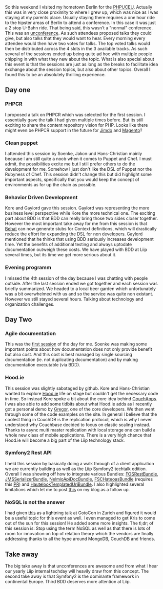 So this weekend I visited my hometown Berlin for the [PHPUCEU](http://www.phpuceu.org). Actually this was in very close proximity to where I grew up, which was nice as I was staying at my parents place. Usually staying there requires a one hour ride to the hipster areas of Berlin to attend a conference. In this case it was just a 2 stop U-Bahn ride. That being said, this wasn't a "normal" conference. This was an [unconference](http://en.wikipedia.org/wiki/Unconference). As such attendees proposed talks they could give, but also talks that they would want to hear. Every morning every attendee would then have two votes for talks. The top voted talks would then be distributed across the 4 slots in the 3 available tracks. As such several of the sessions ended up being quite ad hoc with multiple people chipping in with what they new about the topic. What is also special about this event is that the sessions are just as long as the breaks to facilitate idea exchange about the session topics, but also about other topics. Overall I found this to be an absolutely thrilling experience.

## Day one

### PHPCR

I proposed a talk on PHPCR which was selected for the first session. I essentially gave the talk I had given multiple times before. But its still exciting to share the content repository vision for PHP. Looks like there might even be PHPCR support in the future for [Jimdo](http://dev.jimdo.com/2013/05/06/phpuceu/) and [Magento](http://www.mage-hackathon.de/projectIdea/index/)?

### Clean puppet

I attended this session by Soenke, Jakon und Hans-Christian mainly because I am still quite a noob when it comes to Puppet and Chef. I must admit, the possibilities excite me but I still prefer others to do the development for me. Somehow I just don't like the DSL of Puppet nor the Rubyness of Chef. This session didn't change this but did highlight some important aspects, specifically that you would keep the concept of environments as for up the chain as possible.

### Behavior Driven Development

Kore and Gaylord gave this session. Gaylord was representing the more business level perspective while Kore the more technical one. The exciting part about BDD is that BDD can really bring those two sides closer together. However the most important take away for me from this session is that [Behat](http://behat.org) can now generate stubs for Context definitions, which will drastically reduce the effort for expanding the DSL for non developers. Gaylord mentioned that he thinks that using BDD seriously increases development time. Yet the benefits of additional testing and always uptodate documentation outweigh these costs. We have played with BDD at Liip several times, but its time we get more serious about it.

### Evening programm

I missed the 4th session of the day because I was chatting with people outside. After the last session ended we got together and each session was briefly summarized. We headed to a local beer garden which unfortunately was a bit overwhelmed with us and so the service was quite non existant. However we still stayed several hours. Talking about technology and organization challenges.

## Day Two

### Agile documentation

This was the [first session](https://speakerdeck.com/s0enke/agile-documentation) of the day for me. Soenke was making some important points about how documentation does not only provide benefit but also cost. And this cost is best managed by single sourcing documentation (ie. not duplicating documentation) and by making documentation executable (via BDD).

### Hood.ie

This session was slightly sabotaged by github. Kore and Hans-Christian wanted to explore [Hood.ie](http://hood.ie) life on stage but couldn't get the necessary code in time. So instead Kore spoke a bit about the core idea behind [CouchApps](http://couchapp.org). I was also able to add some tidbits about what Hood.ie adds as I recently got a personal demo by [Gregor](https://twitter.com/gr2m), one of the core developers. We then went through some of the code examples on the site. In general I believe that the coolest thing in CouchDB is the replication protocol, which is why I never understood why Couchbase decided to focus on elastic scaling instead. Thanks to async multi master replication with local storage one can build a whole new class of mobile applications. There is a very high chance that Hood.ie will become a big part of the Liip technology stack.

### Symfony2 Rest API

I held this session by basically doing a walk through of a client application we are currently building as well as the Liip Symfony2 techtalk edition. Overall I was showing off how to integrate various Bundles: [FOSRestBundle](https://github.com/friendsOfSymfony/FOSRestBundle), [JMSSerializerBundle](http://github.com/schmittjoh/JMSSerializerBundle), [NelmioApiDocBundle](https://github.com/nelmio/NelmioApiDocBundle), [FSCHateoasBundle](https://github.com/TheFootballSocialClub/FSCHateoasBundle) (requires this [PR](https://github.com/FriendsOfSymfony/FOSRestBundle/pull/327)) and [HautelookTemplatedUriBundle](https://github.com/hautelook/TemplatedUriBundle). I also highlighted several limitations which let me to post [this](http://pooteeweet.org/blog/2221) on my blog as a follow up.

### NoSQL is not the answer

I had given [this](http://www.slideshare.net/lsmith77/no-sql-isnottheanswer) as a lightning talk at GotoCon in Zurich and figured it would be a useful topic for this event as well. I even managed to get Kris to come out of the sun for this session! He added some more insights. The tl;dr; of this session is: Stop using the term NoSQL as well as that there is lots of room for innovation on top of relation theory which the vendors are finally addressing thanks to all the hype around MongoDB, CouchDB and friends.

## Take away

The big take away is that unconferences are awesome and from what I hear our yearly Liip internal techday will heavily draw from this concept. The second take away is that Symfony2 is the dominante framework in continental Europe. Third BDD deserves more attention at Liip.